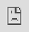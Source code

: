```yaml
---
sections:
  - block: markdown
    content:
      title: "School Map"
      subtitle: ''
      text: ''
    design:
      columns: '1'
      background:
        image: 
          filename: map.png
          filters:
            brightness: 1
          parallax: false
          position: center
          size: cover
          height: '1800px'
          text_color_light: true
      css_class: 'position-relative' # position-relative 추가

title: "School Map"
coordinates:
  latitude: '35.8469'
  longitude: '127.1295'
---
```


<div class="position-relative" style="height: 500px;">
    <iframe 
        width="100%" 
        height="100%" 
        frameborder="0" 
        scrolling="no" 
        src="https://www.openstreetmap.org/export/embed.html?bbox=127.1255%2C35.8464%2C127.1335%2C35.8474&layer=mapnik&marker=35.8469%2C127.1295"
        style="position: absolute; top: 0; left: 0;">
    </iframe>
</div>
